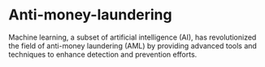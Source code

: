 # Anti-money-laundering
Machine learning, a subset of artificial intelligence (AI), has revolutionized the field of anti-money laundering (AML) by providing advanced tools and techniques to enhance detection and prevention efforts.

